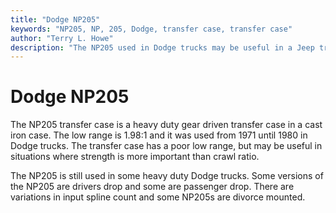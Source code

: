```yaml
---
title: "Dodge NP205"
keywords: "NP205, NP, 205, Dodge, transfer case, transfer case"
author: "Terry L. Howe"
description: "The NP205 used in Dodge trucks may be useful in a Jeep truck where strength is more important than crawl ratio."
---
```

# Dodge NP205

The NP205 transfer case is a heavy duty gear driven transfer case in a cast iron case. The low range is 1.98:1 and it was used from 1971 until 1980 in Dodge trucks. The transfer case has a poor low range, but may be useful in situations where strength is more important than crawl ratio.

The NP205 is still used in some heavy duty Dodge trucks. Some versions of the NP205 are drivers drop and some are passenger drop. There are variations in input spline count and some NP205s are divorce mounted.